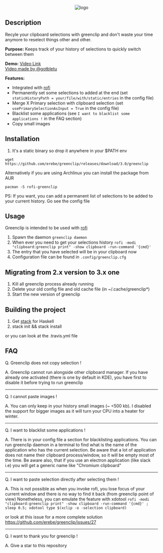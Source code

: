 <p align="center">
  <img src="https://github.com/erebe/greenclip/raw/master/logo.png" alt="logo"/>
</p>

## Description

Recyle your clipboard selections with greenclip and don't waste your time anymore
to reselect things other and other.

**Purpose:**
Keeps track of your history of selections to quickly switch between them

**Demo:**  <a href="https://www.youtube.com/watch?v=Utk-9Gy8H3w">Video Link</a>
<br/>
<a href="https://www.youtube.com/watch?v=4IycORAdW9M">Video made by @gotbletu</a>

**Features:**
  + Integrated with [rofi](https://github.com/DaveDavenport/rofi)
  + Permanently set some selections to added at the end (set `staticHistoryPath = your/file/with/static/entries` in the config file)
  + Merge X Primary selection with clipboard selection (set `usePrimarySelectionAsInput = True` in the config file)
  + Blacklist some applications (see `I want to blacklist some applications !` in the FAQ section)
  + Copy small images

## Installation

1. It's a static binary so drop it anywhere in your $PATH env

```wget https://github.com/erebe/greenclip/releases/download/3.0/greenclip```

Alternatively if you are using Archlinux you can install the package from AUR

``pacman -S rofi-greenclip``

PS: If you want, you can add a permanent list of selections to be added to your current history. Go see the config file


## Usage

Greenclip is intended to be used with [rofi](https://github.com/DaveDavenport/rofi)

1. Spawn the daemon ``` greenclip daemon ```
2. When ever you need to get your selections history ``` rofi -modi "clipboard:greenclip print" -show clipboard -run-command '{cmd}' ```
3. The entry that you have selected will be in your clipboard now
4. Configuration file can be found in ```.config/greenclip.cfg```

## Migrating from 2.x version to 3.x one

1. Kill all greenclip process already running
2. Delete your old config file and old cache file (in ~/.cache/greenclip*)
3. Start the new version of greenclip

## Building the project

1. Get [stack](https://docs.haskellstack.org/en/stable/README/) for Haskell
2. stack init && stack install

or you can look at the .travis.yml file

## FAQ

Q. Greenclip does not copy selection !

A. Greenclip cannot run alongside other clipboard manager. If you have already one activated (there is one by default in KDE), you have first to disable it before trying to run greenclip

---------

Q. I cannot paste images !

A. You can only keep in your history small images  (~ <500 kb). I disabled the support for bigger images as it will turn your CPU into a heater for winter.

----------

Q. I want to blacklist some applications !

A. There is in your config file a section for blacklisting applications.
   You can run greenclip daemon in a terminal to find what is the name of the application who has the current selection.
   Be aware that a lot of application does not name their clipboard process/window, so it will be empty most of the time.
   Be aware also, that if you use an electron application (like slack i.e) you will get a generic name like "Chromium clipboard"
   
----------

Q. I want to paste selection directly after selecting them !

A. This is not possible as when you invoke rofi, you lose focus of your current window and there is no way to find it back (from greenclip point of view)
   Nonetheless, you can emulate the feature with xdotool `rofi -modi "clipboard:greenclip print" -show clipboard -run-command '{cmd}' ; sleep 0.5; xdotool type $(xclip -o -selection clipboard)`
   
   or look at this issue for a more complete solution https://github.com/erebe/greenclip/issues/27

----------

Q. I want to thank you for greenclip !

A. Give a star to this repository
